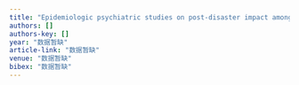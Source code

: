 ```yaml
---
title: "Epidemiologic psychiatric studies on post‐disaster impact among Chi‐Chi earthquake survivors in Yu‐Chi, Taiwan"
authors: []
authors-key: []
year: "数据暂缺"
article-link: "数据暂缺"
venue: "数据暂缺"
bibex: "数据暂缺"
---
```

